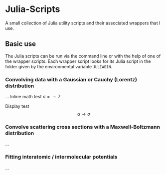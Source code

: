 # Julia-Scripts
A small collection of Julia utility scripts and their associated wrappers that I use.

## Basic use
The Julia scripts can be run via the command line or with the help of one of the wrapper scripts.
Each wrapper script looks for its Julia script in the folder given by the environmental variable `JULIABIN`.

### Convolving data with a Gaussian or Cauchy (Lorentz) distribution
...
Inline math test $\sigma = \sim 7$

Display test
$$
\alpha \to \sigma
$$

### Convolve scattering cross sections with a Maxwell-Boltzmann distribution
...

### Fitting interatomic / intermolecular potentials
...
